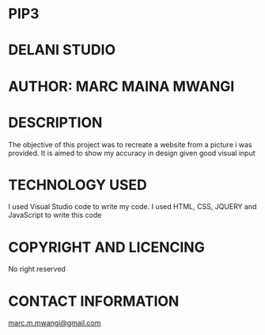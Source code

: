 # PIP3
# DELANI STUDIO
# AUTHOR: MARC MAINA MWANGI

# DESCRIPTION
The objective of this project was to recreate a website from a picture i was provided. It is aimed to show my accuracy in design given good visual input

# TECHNOLOGY USED
I used Visual Studio code to write my code. I used HTML, CSS, JQUERY and JavaScript to write this code

# COPYRIGHT AND LICENCING
No right reserved

# CONTACT INFORMATION

marc.m.mwangi@gmail.com
